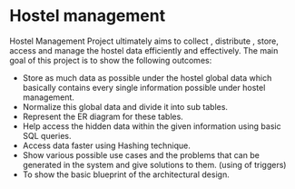 # Hostel management

Hostel Management Project ultimately aims to collect , distribute , store, access and 
manage the hostel data efficiently and effectively.
The main goal of this project is to show the following outcomes:
* Store as much data as possible under the hostel global data which basically 
contains every single information possible under hostel management.
* Normalize this global data and divide it into sub tables.
* Represent the ER diagram for these tables.
* Help access the hidden data within the given information using basic SQL 
queries.
* Access data faster using Hashing technique.
* Show various possible use cases and the problems that can be generated in the 
system and give solutions to them. (using of triggers)
* To show the basic blueprint of the architectural design.
